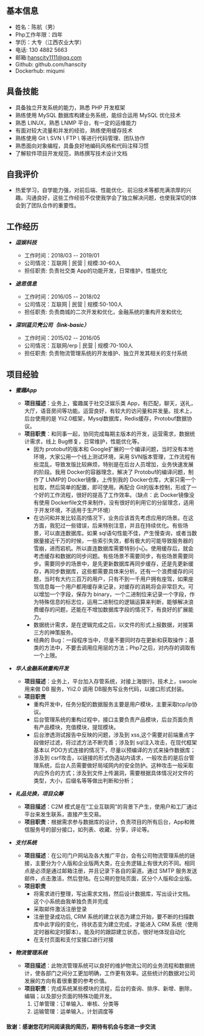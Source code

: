 ## 基本信息
* 姓名：陈航（男）
* Php工作年限：四年
* 学历：大专（江西农业大学）
* 电话: 130 4882 5663
* 邮箱:hanscity1111@qq.com
* Github: github.com/hanscity
* Dockerhub: miqumi

## 具备技能
* 具备独立开发系统的能力，熟悉 PHP 开发框架
* 熟练使用 MySQL 数据库构建业务系统，能综合运用 MySQL 优化技术
* 熟悉 LINUX，熟悉 LNMP 平台，有一定的运维能力
* 有面对较大流量和并发的经验，熟练使用缓存技术
* 熟练使用 Git \ SVN \ FTP \ 等进行代码管理、团队协作
* 熟悉面向对象编程，具备良好地编码风格和代码注释习惯
* 了解软件项目开发规范，熟练撰写技术设计文档

## 自我评价
* 热爱学习，自学能力强，对前后端、性能优化、前沿技术等都充满浓厚的兴趣。沟通良好，这些工作经验不仅使我学会了独立解决问题，也使我深切的体会到了团队合作的重要性。

## 工作经历

* ***逗娱科技***
   * 工作时间：2018/03 -- 2019/01
   * 公司情况：互联网 | 民营 | 规模:30-60人
   * 担任职责: 负责社交类 App的功能开发，日常维护，性能优化
   
* ***途思信息***
   * 工作时间：2016/05 -- 2018/02
   * 公司情况：互联网 | 民营 | 规模:50-100人
   * 担任职责: 负责商城的二次开发和优化，金融系统的重构开发和优化
   
* ***深圳蓝贝壳公司（link-basic）***
   * 工作时间：2015/02 -- 2016/05
   * 公司情况：互联网/erp | 民营 | 规模:70-100人
   * 担任职责: 负责物流管理系统的开发维护、独立开发其相关的支付系统
   
   
## 项目经验
* ***蜜趣App***
   * **项目描述**：业务上，蜜趣属于社交泛娱乐类 App，有匹配，聊天，送礼，大厅，语音房间等功能。运营良好，有较大的访问量和并发量。技术上，后台使用的是 Yii2.0框架，Mysql数据库，Redis缓存，Protobuf数据协议。
   * **项目职责**：和同事一起，协同完成每期主版本的开发，运营需求，数据统计需求，线上 Bug修复，日常维护，性能优化等。
      * 因为 protobuf的版本和 Google扩展的一个编译问题，当时没有本地环境，大家公用一个线上测试环境，采用 SVN版本管理，工作流程有些混乱，导致发版比较麻烦，特别是在后台人员增加，业务快速发展的阶段。我用 Docker的容器理念，解决了 Protobuf的编译问题，制作了 LNMP的 Docker镜像，上传到我的 Docker仓库，大家只需一个拉取，然后简单的配置，即可使用。再配合 Git的版本控制，形成了一个好的工作流程，很好的提高了工作效率。（缺点：此 Docker镜像没有使用 Dockerfile文件来制作，没有很好的利用它的分层理念，适用于开发环境，不适用于生产环境）
      * 在访问和并发比较高的情况下，业务应该首先考虑应用的场景。在这方面，我犯过一些错误，后来特别注意，并且在持续优化。有些场景，可以直连数据库。如果 sql语句性能不佳，产生慢查询，或者当数据量接近千万的时候，一些索引失效，都有极大的可能导致服务器的雪崩，进而宕机。所以直连数据库需要特别小心。使用缓存后，就会考虑缓存和数据的同步问题。有些场景不需要同步，有些场景需要同步。需要同步的场景中，是先更新数据库再同步缓存，还是先更新缓存，再同步数据库，这些都需要具体来分析。还有一个浪费缓存的问题，当时有大约三百万的用户，只有不到一千用户拥有座驾，如果座驾信息每一个用户都用缓存来记录，对缓存的消耗将会非常巨大。可以增加一个字段，保存为 binary，一个二进制位来记录一个字段，作为特殊信息的标志位，运用二进制位的逻辑运算来判断，能够解决浪费缓存的问题，还能在不增加数据库字段的情况下，有良好的扩展能力。
      * 数据统计需求，是在逻辑完成之后，以文件的形式上报数据，对接第三方的神策服务。
      * 经典的 Bug：一段程序当中，尽量不要同时存在更新和获取操作；基类的方法中，不要去调用应用层的方法；Php7之后，对内存的调取有一个上限。
      
      
* ***华人金融系统重构开发***
   * **项目描述**：业务上，平台加入存管系统，对接上海银行。技术上，swoole 用来做 DB 服务，Yii2.0 调用 DB服务写业务代码，以接口形式封装。
   * **项目职责**
      * 重构开发中，任务分配的数据服务主要是用户模块，主要采取tcp/ip协议。
      * 后台管理系统的重构过程中，接口主要负责产品模块，后台页面负责有产品模块，充值模块，提现模块。
      * 后台渗透测试报告中反映的问题，涉及到 xss,这个需要对前端重点字段做好过滤，将过滤方法不断完善；涉及到 sql注入攻击，在现代框架基本以 PDO方式连接的情况下，尽量以预编译的方式来操作数据库；涉及到 csrf攻击，以链接的形式伪造站内请求，一般攻击的是后台管理系统，后台人员需要做好局域网内的安全防护。这种攻击一般采取内应外合的方式；涉及到文件上传漏洞，需要根据具体情况对文件的类型，大小，后缀名等等做出判断和分析；
   
* ***礼品兑换，项目众筹***
   * **项目描述**：C2M 模式是在“工业互联网”的背景下产生，使用户和工厂通过平台来发生联系，直接产生交易。
   * **项目职责**：根据需求参与数据库的设计，负责项目的所有后台，App和微信服务号的部分接口，如列表、收藏、分享，评论等。
   
* ***支付系统***
   * **项目描述**：在公司门户网站及各大推广平台，会有公司物流管理系统的链接，主要分为个人版和企业版两大类，在业务逻辑上有很大的不同。相同点是必须是通过邮箱注册，并且记录下各自的渠道。通过 SMTP 服务发送邮件，点击激活，然后登陆。在公用的登陆页面，区分个人版和企业版。
   * **项目职责**
      * 将需求进行整理，写出需求文档，然后设计数据库，写出设计文档。这个小系统由我单独负责并完成
      * 采取邮件激活注册登录
      * 注册登录成功后, CRM 系统的建立状态为建立开始，要不断的扫描数库中此字段的变化，待状态变为建立完成，才能进入 CRM 系统（使用定时器和定时脚本）。能及时的跟踪建立状态，很好地体现自动化
      * 在支付页面和支付宝接口进行对接
      

* ***物流管理系统***
   * **项目描述**：此物流管理系统可以良好的维护物流公司的业务流程和数据统计，使各部门之间分工更加明确，工作更有效率。这些统计的数据对公司发展的方向有着很重要的参考价值。
   * **项目职责**：完成系统某些模块的流程，后台的查询、排序、新增、删除，编辑；以及部分页面的特殊功能开发。
      1. 订单管理：订单输入、审核、分类等
      2. 运输管理：运单输入，计划调度等
      
      
#### 致谢：感谢您花时间阅读我的简历，期待有机会与您进一步交流
